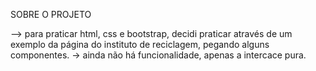 

   SOBRE O PROJETO 


--> para praticar html, css e bootstrap, decidi praticar através de um exemplo da página do instituto de reciclagem, pegando alguns componentes. 
-> ainda não há funcionalidade, apenas a intercace pura.
